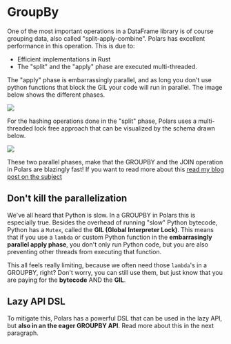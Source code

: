 # GroupBy

One of the most important operations in a DataFrame library is of course grouping data, also called "split-apply-combine".
Polars has excellent performance in this operation. This is due to:

* Efficient implementations in Rust
* The "split" and the "apply" phase are executed multi-threaded. 

The "apply" phase is embarrassingly parallel,
and as long you don't use python functions that block the GIL your code will run in parallel. The image below shows the
different phases.

![](https://raw.githubusercontent.com/ritchie46/static/master/polars/split-apply-combine-par.svg)

For the hashing operations done in the "split" phase, Polars uses a multi-threaded lock free approach that can be visualized
by the schema drawn below.

![](https://raw.githubusercontent.com/ritchie46/static/master/polars/lock-free-hash.svg)

These two parallel phases, make that the GROUPBY and the JOIN operation in Polars are blazingly fast! If you want to read
more about this [read my blog post on the subject](https://www.ritchievink.com/blog/2021/02/28/i-wrote-one-of-the-fastest-dataframe-libraries/)

## Don't kill the parallelization
We've all heard that Python is slow. In a GROUPBY in Polars this is especially true. Besides the overhead of running "slow"
Python bytecode, Python has a `Mutex`, called the **GIL (Global Interpreter Lock)**. This means that if you use a `lambda` or custom
Python function in the **embarrasingly parallel apply phase**, you don't only run Python code, 
but you are also preventing other threads from executing that function.

This all feels really limiting, because we often need those `lambda`'s in a GROUPBY, right? Don't worry, you can still 
use them, but just know that you are paying for the **bytecode** AND the **GIL**.

## Lazy API DSL
To mitigate this, Polars has a powerful DSL that can be used in the lazy API, but **also in an the eager GROUPBY API**.
Read more about this in the next paragraph.
